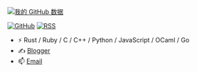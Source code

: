 
[![我的 GitHub 数据](https://github-readme-stats.vercel.app/api?username=chenyukang)]()


[![GitHub](https://img.shields.io/badge/dynamic/json?logo=github&label=GitHub&labelColor=495867&color=495867&query=%24.data.totalSubs&url=https%3A%2F%2Fapi.spencerwoo.com%2Fsubstats%2F%3Fsource%3Dgithub%26queryKey%3Dchenyukang&style=flat-square)](https://github.com/chenyukang)
[![RSS](https://img.shields.io/badge/dynamic/json?logo=rss&logoColor=white&label=RSS&labelColor=95B8D1&color=95B8D1&query=%24.data.totalSubs&url=https%3A%2F%2Fapi.spencerwoo.com%2Fsubstats%2F%3Fsource%3Dfeedly%257Cinoreader%257CfeedsPub%26queryKey%3Dhttps://catcoding.me/atom.xml&style=flat-square)](https://catcoding.me/)

- ⚡ Rust / Ruby / C / C++ / Python / JavaScript / OCaml / Go
- ✍️ [Blogger](https://catcoding.me)
- 📫 [Email](mailto:moorekang@gmail.com)
